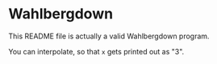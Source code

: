 # Wahlbergdown

This README file is actually a valid Wahlbergdown program.

<!--x is 3-->
You can interpolate, so that `x` gets printed out as "3".
